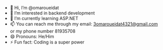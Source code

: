 - 👋 Hi, I’m @omaroueidat
- 👀 I’m interested in backend development
- 🌱 I’m currently learning ASP.NET
- 📫 You can reach me through my email: 3omaroueidat4321@gmail.com or my phone number 81935708
- 😄 Pronouns: He/Him
- ⚡ Fun fact: Coding is a super power

<!---
omaroueidat/omaroueidat is a ✨ special ✨ repository because its `README.md` (this file) appears on your GitHub profile.
You can click the Preview link to take a look at your changes.
--->
